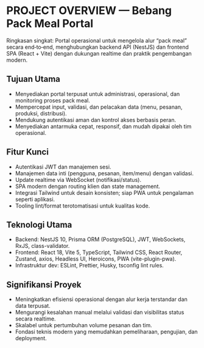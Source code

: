 # PROJECT OVERVIEW — Bebang Pack Meal Portal
Ringkasan singkat:
Portal operasional untuk mengelola alur “pack meal” secara end‑to‑end, menghubungkan backend API (NestJS) dan frontend SPA (React + Vite) dengan dukungan realtime dan praktik pengembangan modern.

## Tujuan Utama
- Menyediakan portal terpusat untuk administrasi, operasional, dan monitoring proses pack meal.
- Mempercepat input, validasi, dan pelacakan data (menu, pesanan, produksi, distribusi).
- Mendukung autentikasi aman dan kontrol akses berbasis peran.
- Menyediakan antarmuka cepat, responsif, dan mudah dipakai oleh tim operasional.

## Fitur Kunci
- Autentikasi JWT dan manajemen sesi.
- Manajemen data inti (pengguna, pesanan, item/menu) dengan validasi.
- Update realtime via WebSocket (notifikasi/status).
- SPA modern dengan routing klien dan state management.
- Integrasi Tailwind untuk desain konsisten; siap PWA untuk pengalaman seperti aplikasi.
- Tooling lint/format terotomatisasi untuk kualitas kode.

## Teknologi Utama
- Backend: NestJS 10, Prisma ORM (PostgreSQL), JWT, WebSockets, RxJS, class-validator.
- Frontend: React 18, Vite 5, TypeScript, Tailwind CSS, React Router, Zustand, axios, Headless UI, Heroicons, PWA (vite-plugin-pwa).
- Infrastruktur dev: ESLint, Prettier, Husky, tsconfig lint rules.

## Signifikansi Proyek
- Meningkatkan efisiensi operasional dengan alur kerja terstandar dan data terpusat.
- Mengurangi kesalahan manual melalui validasi dan visibilitas status secara realtime.
- Skalabel untuk pertumbuhan volume pesanan dan tim.
- Fondasi teknis modern yang memudahkan pemeliharaan, pengujian, dan deployment.